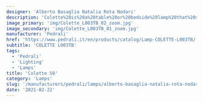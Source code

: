 ```yaml
---
designer: 'Alberto Basaglia Natalia Rota Nodari'
description: 'Colette%20is%20a%20table%20or%20bedside%20lamp%20that%20stands%20out%20for%20its%20sculptural%20shapes%20and%20the%20colour.%20A%20translucent%20cylinder%20diffuses%20the%20light%20only%20in%20correspondence%20of%20the%20half-sphere.%20Its%20transparency%20gives%20lightness%20to%20the%20whole%20lamp.%20It%20is%20completely%20made%20of%20polycarbonate%2C%20available%20in%20different%20colours.'
image_primary: 'img/Colette_L003TB_02_zoom.jpg'
image_secondary: 'img/Colette_L003TB_01_zoom.jpg'
manufacturer: 'Pedrali'
href: 'https://www.pedrali.it/en/products/catalog/Lamp-COLETTE-L003TB/'
subtitle: 'COLETTE L003TB'
tags:
  - 'Pedrali'
  - 'Lighting'
  - 'Lamps'
title: 'Colette 50'
category: 'Lamps'
slug: '/manufacturers/pedrali/lamps/alberto-basaglia-natalia-rota-nodari-colette-50'
date: '2021-02-22'
---
```

